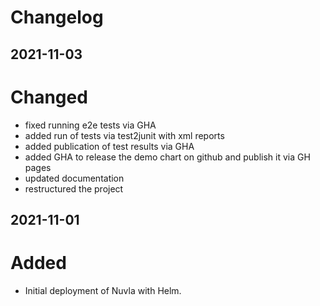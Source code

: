 # Changelog

## 2021-11-03

# Changed

  - fixed running e2e tests via GHA
  - added run of tests via test2junit with xml reports
  - added publication of test results via GHA
  - added GHA to release the demo chart on github and publish it via GH pages
  - updated documentation
  - restructured the project 

## 2021-11-01

# Added
   - Initial deployment of Nuvla with Helm. 
